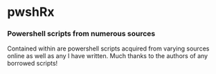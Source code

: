 # pwshRx
### Powershell scripts from numerous sources

Contained within are powershell scripts acquired from varying sources online as well as any I have written.
Much thanks to the authors of any borrowed scripts!
